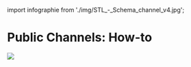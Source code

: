 import infographie from './img/STL_-_Schema_channel_v4.jpg';

# Public Channels: How-to

<img src={infographie}></img>